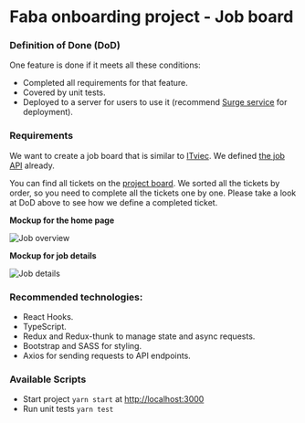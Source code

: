 # Faba onboarding project - Job board

### Definition of Done (DoD)

One feature is done if it meets all these conditions:
- Completed all requirements for that feature. 
- Covered by unit tests.
- Deployed to a server for users to use it (recommend [Surge service](https://surge.sh/) for deployment).

### Requirements
We want to create a job board that is similar to [ITviec](https://itviec.com/). We defined [the job API](https://remotive.io/api/remote-jobs) already.

You can find all tickets on the [project board](https://github.com/leofaba/job_board/projects). We sorted all the tickets by order, so you need to complete all the tickets one by one. Please take a look at DoD above to see how we define a completed ticket.

**Mockup for the home page**

![Job overview](https://i.imgur.com/p0bgdoU.png)

**Mockup for job details**

![Job details](https://i.imgur.com/UWfSA7g.png)

### Recommended technologies:
- React Hooks.
- TypeScript.
- Redux and Redux-thunk to manage state and async requests.
- Bootstrap and SASS for styling.
- Axios for sending requests to API endpoints.

### Available Scripts
- Start project `yarn start` at [http://localhost:3000](http://localhost:3000)
- Run unit tests `yarn test`

